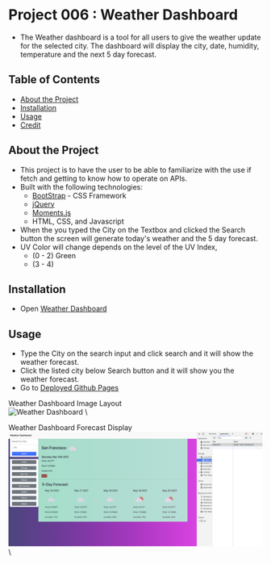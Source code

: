 # Project 006 : Weather Dashboard

- The Weather dashboard is a tool for all users to give the weather update for the selected city. The dashboard will display the city, date, humidity, temperature and the next 5 day forecast. 

## Table of Contents

- [About the Project](X#about-the-project)
- [Installation](#installation)
- [Usage](#usage)
- [Credit](#credit)

## About the Project

- This project is to have the user to be able to familiarize with the use if fetch and getting to know how to operate on APIs. 
- Built with the following technologies:
    - [BootStrap](https://getbootstrap.com/) - CSS Framework 
    - [jQuery](https://jquery.com/)
    - [Moments.js](https://momentjs.com/)
    - HTML, CSS, and Javascript
- When the you typed the City on the Textbox and clicked the Search button the screen will generate today's weather and the 5 day forecast. 
- UV Color will change depends on the level of the UV Index,
    - (0 - 2) Green
    - (3 - 4)

## Installation

- Open [Weather Dashboard](https://chabivz.github.io/006-WeatherDashboard/) 

## Usage

- Type the City on the search input and click search and it will show the weather forecast.
- Click the listed city below Search button and it will show you the weather forecast.
- Go to [Deployed Github Pages](https://chabivz.github.io/006-WeatherDashboard/)


Weather Dashboard Image Layout \
![Weather Dashboard](Assets/Images/1.png) \

Weather Dashboard Forecast Display \
![Weather Dashboard](Assets/Images/2.png) \


